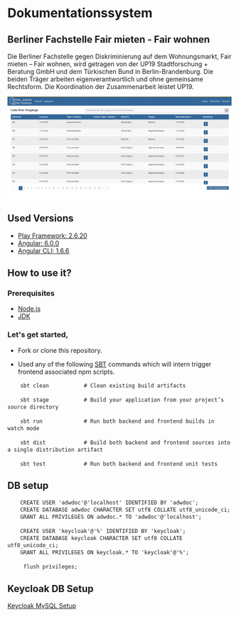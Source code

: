# Dokumentationssystem

## Berliner Fachstelle Fair mieten - Fair wohnen  

Die Berliner Fachstelle gegen Diskriminierung auf dem Wohnungsmarkt, Fair mieten – Fair wohnen, wird getragen von der UP19 Stadtforschung + Beratung GmbH und dem Türkischen Bund in Berlin-Brandenburg. Die beiden Träger arbeiten eigenverantwortlich und ohne gemeinsame Rechtsform. Die Koordination der Zusammenarbeit leistet UP19.

![](resources/fmfw-app_screenshot01.png)

## Used Versions

* [Play Framework: 2.6.20](https://www.playframework.com/documentation/2.6.x/Home)
* [Angular: 6.0.0](https://angular.io/)
* [Angular CLI: 1.6.6](https://cli.angular.io/)

## How to use it?

### Prerequisites

* [Node.js](https://nodejs.org/)
* [JDK](http://www.oracle.com/technetwork/java/javase/downloads/index.html)

### Let's get started,

* Fork or clone this repository.

* Used any of the following [SBT](http://www.scala-sbt.org/) commands which will intern trigger frontend associated npm scripts.

```
    sbt clean           # Clean existing build artifacts

    sbt stage           # Build your application from your project’s source directory

    sbt run             # Run both backend and frontend builds in watch mode

    sbt dist            # Build both backend and frontend sources into a single distribution artifact

    sbt test            # Run both backend and frontend unit tests
```

## DB setup

```
    CREATE USER 'adwdoc'@'localhost' IDENTIFIED BY 'adwdoc';
    CREATE DATABASE adwdoc CHARACTER SET utf8 COLLATE utf8_unicode_ci;
    GRANT ALL PRIVILEGES ON adwdoc.* TO 'adwdoc'@'localhost';

    CREATE USER 'keycloak'@'%' IDENTIFIED BY 'keycloak';
    CREATE DATABASE keycloak CHARACTER SET utf8 COLLATE utf8_unicode_ci;
    GRANT ALL PRIVILEGES ON keycloak.* TO 'keycloak'@'%';
    
     flush privileges;
```

## Keycloak DB Setup

[Keycloak MySQL Setup](https://github.com/Codingpedia/codingmarks-api/wiki/Keycloak-MySQL-Setup)